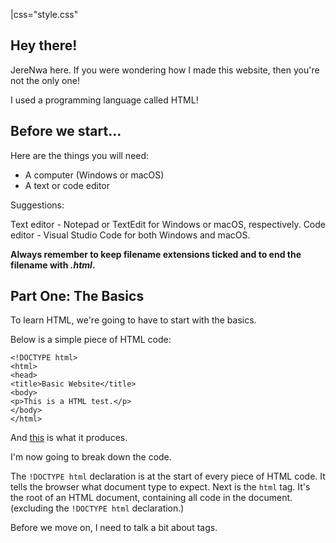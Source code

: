|css="style.css"
## Hey there!

JereNwa here. If you were wondering how I made this website, then you're not the only one!

I used a programming language called HTML!

## Before we start...

Here are the things you will need:

* A computer (Windows or macOS)
* A text or code editor

Suggestions:

Text editor - Notepad or TextEdit for Windows or macOS, respectively.
Code editor - Visual Studio Code for both Windows and macOS.

**Always remember to keep filename extensions ticked and to end the filename with _.html_.**

## Part One: The Basics

To learn HTML, we're going to have to start with the basics.

Below is a simple piece of HTML code:


```
<!DOCTYPE html>
<html>
<head>
<title>Basic Website</title>
<body>
<p>This is a HTML test.</p>
</body>
</html>
```
And [this](example-1.html) is what it produces.

I'm now going to break down the code.

The `!DOCTYPE html` declaration is at the start of every piece of HTML code. It tells the browser what document type to expect.
Next is the `html` tag. It's the root of an HTML document, containing all code in the document.(excluding the `!DOCTYPE html` declaration.)

Before we move on, I need to talk a bit about tags.
